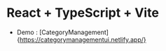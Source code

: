 # React + TypeScript + Vite
- Demo : [CategoryManagement]{https://categorymanagementui.netlify.app/} 

